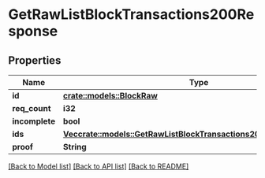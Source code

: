 # GetRawListBlockTransactions200Response

## Properties

Name | Type | Description | Notes
------------ | ------------- | ------------- | -------------
**id** | [**crate::models::BlockRaw**](BlockRaw.md) |  | 
**req_count** | **i32** |  | 
**incomplete** | **bool** |  | 
**ids** | [**Vec<crate::models::GetRawListBlockTransactions200ResponseIdsInner>**](getRawListBlockTransactions_200_response_ids_inner.md) |  | 
**proof** | **String** |  | 

[[Back to Model list]](../README.md#documentation-for-models) [[Back to API list]](../README.md#documentation-for-api-endpoints) [[Back to README]](../README.md)


